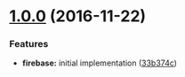 <a name="1.0.0"></a>
# [1.0.0](https:///github.com/motorcyclejs/firebase/compare/33b374c...v1.0.0) (2016-11-22)


### Features

* **firebase:** initial implementation ([33b374c](https:///github.com/motorcyclejs/firebase/commits/33b374c))



